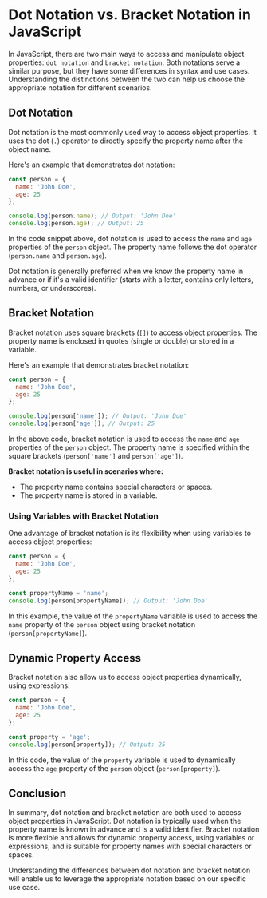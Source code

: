 # **Dot Notation vs. Bracket Notation in JavaScript**

In JavaScript, there are two main ways to access and manipulate object properties: `dot notation` and `bracket notation`. Both notations serve a similar purpose, but they have some differences in syntax and use cases. Understanding the distinctions between the two can help us choose the appropriate notation for different scenarios.

## **Dot Notation**

Dot notation is the most commonly used way to access object properties. It uses the dot (`.`) operator to directly specify the property name after the object name.

Here's an example that demonstrates dot notation:

```javascript
const person = {
  name: 'John Doe',
  age: 25
};

console.log(person.name); // Output: 'John Doe'
console.log(person.age); // Output: 25
```

In the code snippet above, dot notation is used to access the `name` and `age` properties of the `person` object. The property name follows the dot operator (`person.name` and `person.age`).

Dot notation is generally preferred when we know the property name in advance or if it's a valid identifier (starts with a letter, contains only letters, numbers, or underscores).

## Bracket Notation

Bracket notation uses square brackets (`[]`) to access object properties. The property name is enclosed in quotes (single or double) or stored in a variable.

Here's an example that demonstrates bracket notation:

```javascript
const person = {
  name: 'John Doe',
  age: 25
};

console.log(person['name']); // Output: 'John Doe'
console.log(person['age']); // Output: 25
```

In the above code, bracket notation is used to access the `name` and `age` properties of the `person` object. The property name is specified within the square brackets (`person['name']` and `person['age']`).

**Bracket notation is useful in scenarios where:**

- The property name contains special characters or spaces.
- The property name is stored in a variable.

### **Using Variables with Bracket Notation**

One advantage of bracket notation is its flexibility when using variables to access object properties:

```javascript
const person = {
  name: 'John Doe',
  age: 25
};

const propertyName = 'name';
console.log(person[propertyName]); // Output: 'John Doe'
```

In this example, the value of the `propertyName` variable is used to access the `name` property of the `person` object using bracket notation (`person[propertyName]`).

## **Dynamic Property Access**

Bracket notation also allow us to access object properties dynamically, using expressions:

```javascript
const person = {
  name: 'John Doe',
  age: 25
};

const property = 'age';
console.log(person[property]); // Output: 25
```

In this code, the value of the `property` variable is used to dynamically access the `age` property of the `person` object (`person[property]`).

## **Conclusion**

In summary, dot notation and bracket notation are both used to access object properties in JavaScript. Dot notation is typically used when the property name is known in advance and is a valid identifier. Bracket notation is more flexible and allows for dynamic property access, using variables or expressions, and is suitable for property names with special characters or spaces.

Understanding the differences between dot notation and bracket notation will enable us to leverage the appropriate notation based on our specific use case.
